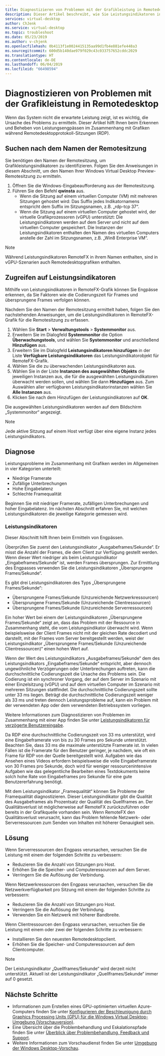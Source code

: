 ```yaml
---
title: Diagnostizieren von Problemen mit der Grafikleistung in Remotedesktop – Azure
description: Dieser Artikel beschreibt, wie Sie Leistungsindikatoren in RemoteFX-Grafik in Remotedesktopprotokoll-Sitzungen verwenden, um Leistungsprobleme mit Grafiken in Windows Virtual Desktop zu diagnostizieren.
services: virtual-desktop
author: ChJenk
ms.service: virtual-desktop
ms.topic: troubleshoot
ms.date: 05/23/2019
ms.author: v-chjenk
ms.openlocfilehash: 0b4113f1e0024415135aa99d1fb4e881efe448a3
ms.sourcegitcommit: 600d5b140dae979f029c43c033757652cddc2029
ms.translationtype: HT
ms.contentlocale: de-DE
ms.lasthandoff: 06/04/2019
ms.locfileid: "66498594"
---
```

# <a name="diagnose-graphics-performance-issues-in-remote-desktop"></a>Diagnostizieren von Problemen mit der Grafikleistung in Remotedesktop

Wenn das System nicht die erwartete Leistung zeigt, ist es wichtig, die Ursache des Problems zu ermitteln. Dieser Artikel hilft Ihnen beim Erkennen und Beheben von Leistungsengpässen im Zusammenhang mit Grafiken während Remotedesktopprotokoll-Sitzungen (RDP).

## <a name="find-your-remote-session-name"></a>Suchen nach dem Namen der Remotesitzung

Sie benötigen den Namen der Remotesitzung, um Grafikleistungsindikatoren zu identifizieren. Folgen Sie den Anweisungen in diesem Abschnitt, um den Namen Ihrer Windows Virtual Desktop Preview-Remotesitzung zu ermitteln.

1. Öffnen Sie die Windows-Eingabeaufforderung aus der Remotesitzung.
2. Führen Sie den Befehl **qwinsta** aus.
    - Wenn die Sitzung auf einem virtuellen Computer (VM) mit mehreren Sitzungen gehostet wird: Das Suffix jedes Indikatornamens entspricht dem Suffix im Sitzungsnamen, z.B. „rdp-tcp 37“.
    - Wenn die Sitzung auf einem virtuellen Computer gehostet wird, der virtuelle Grafikprozessoren (vGPU) unterstützt: Die Leistungsindikatoren werden auf dem Server und nicht auf dem virtuellen Computer gespeichert. Die Instanzen der Leistungsindikatoren enthalten den Namen des virtuellen Computers anstelle der Zahl im Sitzungsnamen, z.B. „Win8 Enterprise VM“.

>[!NOTE]
> Während Leistungsindikatoren RemoteFX in ihrem Namen enthalten, sind in vGPU-Szenarien auch Remotedesktopgrafiken enthalten.

## <a name="access-performance-counters"></a>Zugreifen auf Leistungsindikatoren

Mithilfe von Leistungsindikatoren in RemoteFX-Grafik können Sie Engpässe erkennen, da Sie Faktoren wie die Codierungszeit für Frames und übersprungene Frames verfolgen können.

Nachdem Sie den Namen der Remotesitzung ermittelt haben, folgen Sie den nachstehenden Anweisungen, um die Leistungsindikatoren in RemoteFX-Grafik für die Remotesitzung zu erfassen.

1. Wählen Sie **Start** > **Verwaltungstools** > **Systemmonitor** aus.
2. Erweitern Sie im Dialogfeld **Systemmonitor** die Option **Überwachungstools**, und wählen Sie **Systemmonitor** und anschließend **Hinzufügen** aus.
3. Erweitern Sie im Dialogfeld **Leistungsindikatoren hinzufügen** in der Liste **Verfügbare Leistungsindikatoren** das Leistungsindikatorobjekt für RemoteFX-Grafik.
4. Wählen Sie die zu überwachenden Leistungsindikatoren aus.
5. Wählen Sie in der Liste **Instanzen des ausgewählten Objekts** die jeweiligen Instanzen aus, die für die ausgewählten Leistungsindikatoren überwacht werden sollen, und wählen Sie dann **Hinzufügen** aus. Zum Auswählen aller verfügbaren Leistungsindikatorinstanzen wählen Sie **Alle Instanzen** aus.
6. Klicken Sie nach dem Hinzufügen der Leistungsindikatoren auf **OK**.

Die ausgewählten Leistungsindikatoren werden auf dem Bildschirm „Systemmonitor“ angezeigt.

>[!NOTE]
>Jede aktive Sitzung auf einem Host verfügt über eine eigene Instanz jedes Leistungsindikators.

## <a name="diagnosis"></a>Diagnose

Leistungsprobleme im Zusammenhang mit Grafiken werden im Allgemeinen in vier Kategorien unterteilt:

- Niedrige Framerate
- Zufällige Unterbrechungen
- Hohe Eingabelatenz
- Schlechte Framequalität

Beginnen Sie mit niedriger Framerate, zufälligen Unterbrechungen und hoher Eingabelatenz. Im nächsten Abschnitt erfahren Sie, mit welchen Leistungsindikatoren die jeweilige Kategorie gemessen wird.

### <a name="performance-counters"></a>Leistungsindikatoren

Dieser Abschnitt hilft Ihnen beim Ermitteln von Engpässen.

Überprüfen Sie zuerst den Leistungsindikator „Ausgabeframes/Sekunde“. Er misst die Anzahl der Frames, die dem Client zur Verfügung gestellt werden. Wenn dieser Wert niedriger als beim Leistungsindikator „Eingabeframes/Sekunde“ ist, werden Frames übersprungen. Zur Ermittlung des Engpasses verwenden Sie die Leistungsindikatoren „Übersprungene Frames/Sekunde“.

Es gibt drei Leistungsindikatoren des Typs „Übersprungene Frames/Sekunde“:

- Übersprungene Frames/Sekunde (Unzureichende Netzwerkressourcen)
- Übersprungene Frames/Sekunde (Unzureichende Clientressourcen)
- Übersprungene Frames/Sekunde (Unzureichende Serverressourcen)

Ein hoher Wert bei einem der Leistungsindikatoren „Übersprungene Frames/Sekunde“ zeigt an, dass das Problem mit der Ressource in Zusammenhang steht, die vom Leistungsindikator überwacht wird. Wenn beispielsweise der Client Frames nicht mit der gleichen Rate decodiert und darstellt, mit der Frames vom Server bereitgestellt werden, weist der Leistungsindikator „Übersprungene Frames/Sekunde (Unzureichende Clientressourcen)“ einen hohen Wert auf.

Wenn der Wert des Leistungsindikators „Ausgabeframes/Sekunde“ dem des Leistungsindikators „Eingabeframes/Sekunde“ entspricht, aber dennoch ungewöhnliche Verzögerungen oder Unterbrechungen auftreten, kann die durchschnittliche Codierungszeit die Ursache des Problems sein. Die Codierung ist ein synchroner Vorgang, der auf dem Server im Szenario mit einer Einzelsitzung (vGPU) und auf dem virtuellen Computer im Szenario mit mehreren Sitzungen stattfindet. Die durchschnittliche Codierungszeit sollte unter 33 ms liegen. Beträgt die durchschnittliche Codierungszeit weniger als 33 ms und treten dennoch Leistungsprobleme auf, kann ein Problem mit der verwendeten App oder dem verwendeten Betriebssystem vorliegen.

Weitere Informationen zum Diagnostizieren von Problemen im Zusammenhang mit einer App finden Sie unter [Leistungsindikatoren für verzögerte Benutzereingabe](https://docs.microsoft.com/windows-server/remote/remote-desktop-services/rds-rdsh-performance-counters).

Da RDP eine durchschnittliche Codierungszeit von 33 ms unterstützt, wird eine Eingabeframerate von bis zu 30 Frames pro Sekunde unterstützt. Beachten Sie, dass 33 ms die maximale unterstützte Framerate ist. In vielen Fällen ist die Framerate für den Benutzer geringer, je nachdem, wie oft ein Frame für RDP von der Quelle bereitgestellt wird. Aufgaben wie das Ansehen eines Videos erfordern beispielsweise die volle Eingabeframerate von 30 Frames pro Sekunde, doch wird für weniger ressourcenintensive Aufgaben wie das gelegentliche Bearbeiten eines Textdokuments keine solch hohe Rate von Eingabeframes pro Sekunde für eine gute Benutzererfahrung benötigt.

Mit dem Leistungsindikator „Framequalität“ können Sie Probleme der Framequalität diagnostizieren. Dieser Leistungsindikator gibt die Qualität des Ausgabeframes als Prozentsatz der Qualität des Quellframes an. Der Qualitätsverlust ist möglicherweise auf RemoteFX zurückzuführen oder bereits in der Grafikquelle vorhanden sein. Wenn RemoteFX den Qualitätsverlust verursacht, kann das Problem fehlende Netzwerk- oder Serverressourcen zum Senden von Inhalten mit höherer Genauigkeit sein.

## <a name="mitigation"></a>Lösung

Wenn Serverressourcen den Engpass verursachen, versuchen Sie die Leistung mit einem der folgenden Schritte zu verbessern:

- Reduzieren Sie die Anzahl von Sitzungen pro Host.
- Erhöhen Sie die Speicher- und Computeressourcen auf dem Server.
- Verringern Sie die Auflösung der Verbindung.

Wenn Netzwerkressourcen den Engpass verursachen, versuchen Sie die Netzwerkverfügbarkeit pro Sitzung mit einem der folgenden Schritte zu verbessern:

- Reduzieren Sie die Anzahl von Sitzungen pro Host.
- Verringern Sie die Auflösung der Verbindung.
- Verwenden Sie ein Netzwerk mit höherer Bandbreite.

Wenn Clientressourcen den Engpass verursachen, versuchen Sie die Leistung mit einem oder zwei der folgenden Schritte zu verbessern:

- Installieren Sie den neuesten Remotedesktopclient.
- Erhöhen Sie die Speicher- und Computeressourcen auf dem Clientcomputer.

> [!NOTE]
> Der Leistungsindikator „Quellframes/Sekunde“ wird derzeit nicht unterstützt. Aktuell ist der Leistungsindikator „Quellframes/Sekunde“ immer auf 0 gesetzt.

## <a name="next-steps"></a>Nächste Schritte

- Informationen zum Erstellen eines GPU-optimierten virtuellen Azure-Computers finden Sie unter [Konfigurieren der Beschleunigung durch Graphics Processing Units (GPU) für die Windows Virtual Desktop-Umgebung (Vorschauversion)](https://docs.microsoft.com/azure/virtual-desktop/configure-vm-gpu).
- Eine Übersicht über die Problembehandlung und Eskalationspfade finden Sie unter [Überblick über Problembehandlung, Feedback und Support](https://docs.microsoft.com/azure/virtual-desktop/troubleshoot-set-up-overview).
- Weitere Informationen zum Vorschaudienst finden Sie unter [Umgebung der Windows Desktop-Vorschau](https://docs.microsoft.com/azure/virtual-desktop/environment-setup).
